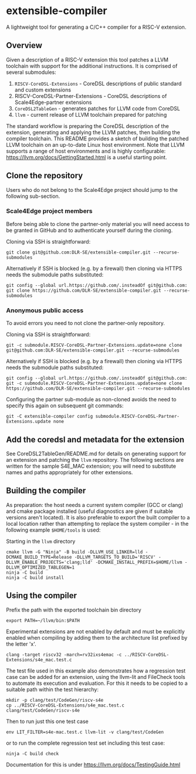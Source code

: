 # extensible-compiler

A lightweight tool for generating a C/C++ compiler for a RISC-V extension.

## Overview
Given a description of a RISC-V extension this tool patches a LLVM toolchain with support for the additional instructions. It is comprised of several submodules:
1. `RISCV-CoreDSL-Extensions` - CoreDSL descriptions of public standard and custom extensions
1.  RISCV-CoreDSL-Partner-Extensions - CoreDSL descriptions of Scale4Edge-partner extensions 
1. `CoreDSL2TableGen` - generates patches for LLVM code from CoreDSL
1. `llvm` - current release of LLVM toolchain prepared for patching

The standard workflow is preparing the CoreDSL description of the extension, generating and applying the LLVM patches, then building the compiler toolchain. This README provides a sketch of building the patched LLVM toolchain on an up-to-date Linux host environment. Note that LLVM supports a range of host environments and is highly configurable: https://llvm.org/docs/GettingStarted.html is a useful starting point.

## Clone the repository

Users who do not belong to the Scale4Edge project should jump to the following sub-section.

### Scale4Edge project members

Before being able to clone the partner-only material you will need access to be granted in GitHub and to authenticate yourself during the cloning.

Cloning via SSH is straightforward:

    git clone git@github.com:DLR-SE/extensible-compiler.git --recurse-submodules

Alternatively if SSH is blocked (e.g. by a firewall) then cloning via HTTPS needs the submodule paths substituted:

    git config --global url.https://github.com/.insteadOf git@github.com:
    git clone https://github.com/DLR-SE/extensible-compiler.git --recurse-submodules

### Anonymous public access

To avoid errors you need to not clone the partner-only repository.

Cloning via SSH is straightforward:

    git -c submodule.RISCV-CoreDSL-Partner-Extensions.update=none clone git@github.com:DLR-SE/extensible-compiler.git --recurse-submodules

Alternatively if SSH is blocked (e.g. by a firewall) then cloning via HTTPS needs the submodule paths substituted:

    git config --global url.https://github.com/.insteadOf git@github.com:
    git -c submodule.RISCV-CoreDSL-Partner-Extensions.update=none clone https://github.com/DLR-SE/extensible-compiler.git --recurse-submodules

Configuring the partner sub-module as non-cloned avoids the need to specify this again on subsequent git commands:

    git -C extensible-compiler config submodule.RISCV-CoreDSL-Partner-Extensions.update none 

## Add the coredsl and metadata for the extension

See CoreDSL2TableGen/README.md for details on generating support for an extension and patching the `llvm` repository. The following sections are written for the sample S4E_MAC extension; you will need to substitute names and paths appropriately for other extensions.

## Building the compiler

As preparation: the host needs a current system compiler (GCC or clang) and cmake package installed (useful diagnostics are given if suitable versions aren't located). It is also preferable to export the built compiler to a local location rather than attempting to replace the system compiler - in the following  example `$HOME/tools` is used:

Starting in the `llvm` directory

    cmake llvm -G "Ninja" -B build -DLLVM_USE_LINKER=lld -DCMAKE_BUILD_TYPE=Release -DLLVM_TARGETS_TO_BUILD='RISCV' -DLLVM_ENABLE_PROJECTS='clang;lld' -DCMAKE_INSTALL_PREFIX=$HOME/llvm -DLLVM_OPTIMIZED_TABLEGEN=1
    ninja -C build
    ninja -C build install
 
## Using the compiler

Prefix the path with the exported toolchain bin directory

    export PATH=~/llvm/bin:$PATH

Experimental extensions are not enabled by default and must be explicitly enabled when compiling by adding them to the architecture list prefixed by the letter 'x'. 

    clang -target riscv32 -march=rv32ixs4emac -c ../RISCV-CoreDSL-Extensions/s4e_mac.test.c

The test file used in this example also demonstrates how a regression test case can be added for an extension, using the llvm-lit and FileCheck tools to automate its execution and evaluation. For this it needs to be copied to a suitable path within the test hierarchy:

    mkdir -p clang/test/CodeGen/riscv-s4e
    cp ../RISCV-CoreDSL-Extensions/s4e_mac.test.c clang/test/CodeGen/riscv-s4e 

Then to run just this one test case

    env LIT_FILTER=s4e-mac.test.c llvm-lit -v clang/test/CodeGen

or to run the complete regression test set including this test case:

    ninja -C build check

Documentation for this is under https://llvm.org/docs/TestingGuide.html
